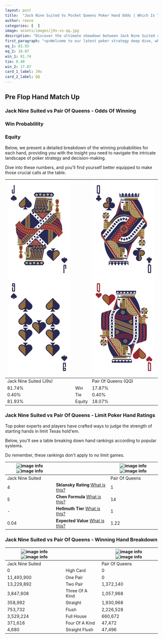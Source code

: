 ```yaml
---
layout: post
title:  "Jack Nine Suited Vs Pocket Queens Poker Hand Odds | Which Is The Better Hand In Poker? A Complete Guide"
author: reece
categories: [  ]
image: assets/images/j9s-vs-qq.jpg
description: "Discover the ultimate showdown between Jack Nine Suited and Pair Of Queens in poker! Uncover the odds, strategies, and scenarios where one hand triumphs over the other. Get ready to up your poker game with this thrilling analysis."
first_paragraph: "<p>Welcome to our latest poker strategy deep dive, where we're pitting two distinct hands against each other in a high-stakes showdown: Jack Nine Suited vs Pair Of Queens.</p><p>In the dynamic world of poker, every decision counts, and knowing which hand holds the upper hand is key to your success at the table.</p><p>In this article, we'll dissect these two hands, explore the scenarios where one dominates the other, and equip you with the knowledge to make strategic choices that can tip the odds in your favor.</p><p>Get ready to unravel the intriguing dynamics of these poker hands and elevate your game to new heights.</p>"
eq_1: 81.93
eq_2: 18.07
win_1: 81.74
tie: 0.40
win_2: 17.87
card_1_label: J9s
card_2_label: QQ
---
```




[comment]: # (sp0)

## Pre Flop Hand Match Up

<div class="table hand-ratings" markdown="1"> 



### Jack Nine Suited vs Pair Of Queens - Odds Of Winning


  
<div class="row graphs"> 
<div class="col-lg-6">
    <h3>Win Probablility</h3>
    <canvas id="WinChart"></canvas>
</div>
<div class="col-lg-6">
    <h3>Equity</h3>
    <canvas id="EquityChart"></canvas>
</div>
</div>

  Below, we present a detailed breakdown of the winning probabilities for each hand, providing you with the insight you need to navigate the intricate landscape of poker strategy and decision-making. 

Dive into these numbers, and you'll find yourself better equipped to make those crucial calls at the table.


    
| ![image info](assets/images/hand1/j.png) ![image info](assets/images/hand1/9.png) |  | ![image info](assets/images/hand2/q.png) ![image info](assets/images/hand2/qo.png) |
| -------- | -------- | -------- |
| Jack Nine Suited (J9s) |  | Pair Of Queens (QQ) |
| 81.74% | Win | 17.87% |
| 0.40% | Tie | 0.40% |
| 81.93% | Equity | 18.07% |




[comment]: # (sp1)



### Jack Nine Suited vs Pair Of Queens - Limit Poker Hand Ratings

Top poker experts and players have crafted ways to judge the strength of starting hands in limit Texas hold'em. 

Below, you'll see a table breaking down hand rankings according to popular systems. 

Do remember, these rankings don't apply to no limit games.


    
| ![image info](https://www.riverpairs.com/assets/images/hand1/j.png) ![image info](https://www.riverpairs.com/assets/images/hand1/9.png) |  | ![image info](https://www.riverpairs.com/assets/images/hand2/q.png) ![image info](https://www.riverpairs.com/assets/images/hand2/qo.png) |
| -------- | -------- | -------- |
| Jack Nine Suited |  | Pair Of Queens |
| 4 | **Sklansky Rating** [What is this?](/sklansky-rating-explained) | 1 |
| 5 | **Chen Formula** [What is this?](/chen-formula-explained) | 14 |
| - | **Hellmuth Tier** [What is this?](/Hellmuth-tier-explained) | 1 |
| 0.04 | **Expected Value** [What is this?](/expected-value-explained) | 1.22 |




[comment]: # (sp2)



### Jack Nine Suited vs Pair Of Queens - Winning Hand Breakdown


    
| ![image info](https://www.riverpairs.com/assets/images/hand1/j.png) ![image info](https://www.riverpairs.com/assets/images/hand1/9.png) |  | ![image info](https://www.riverpairs.com/assets/images/hand2/q.png) ![image info](https://www.riverpairs.com/assets/images/hand2/qo.png) |
| -------- | -------- | -------- |
| Jack Nine Suited |  | Pair Of Queens |
| 0 | High Card | 0 |
| 11,493,900 | One Pair | 0 |
| 13,229,892 | Two Pair | 1,372,140 |
| 3,847,608 | Three Of A Kind | 1,057,968 |
| 358,992 | Straight | 1,930,968 |
| 753,732 | Flush | 2,226,528 |
| 3,529,224 | Full House | 660,672 |
| 371,616 | Four Of A Kind | 47,472 |
| 4,680 | Straight Flush | 47,496 |




[comment]: # (sp3)



</div>

[comment]: # (sp4)



[comment]: # (sp5)

